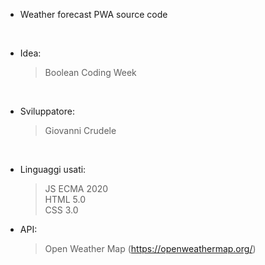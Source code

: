 - Weather forecast PWA source code <br>

<br>

- Idea:
    > Boolean Coding Week
    
<br>
    
- Sviluppatore:
    > Giovanni Crudele
       
<br>

- Linguaggi usati:
    >   JS ECMA 2020 <br>
        HTML 5.0 <br>
        CSS 3.0 <br>
     
 - API:
    > Open Weather Map (https://openweathermap.org/)
